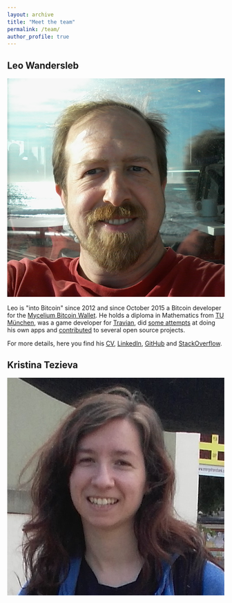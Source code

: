 ```yaml
---
layout: archive
title: "Meet the team"
permalink: /team/
author_profile: true
---
```


Leo Wandersleb
--------------

<div class="author__avatar">
<img src="/images/leo.jpg" class="author__avatar" alt="photo of Leo Wandersleb">
</div>

Leo is "into Bitcoin" since 2012 and since October 2015 a Bitcoin developer for the
[Mycelium Bitcoin Wallet](https://play.google.com/store/apps/details?id=com.mycelium.wallet).
He holds a diploma in Mathematics from [TU München](https://www.tum.de/), was a
game developer for [Travian](https://www.traviangames.com/en/), did
[some attempts](https://play.google.com/store/apps/details?id=de.leowandersleb.fluxcards)
at doing his own apps and [contributed](https://github.com/Giszmo/)
to several open source projects.

For more details, here you find his [CV](/cv/leo/),
[LinkedIn](https://www.linkedin.com/in/leo-wandersleb-66905545/),
[GitHub](https://github.com/Giszmo/) and
[StackOverflow](https://stackoverflow.com/users/969478/giszmo).

Kristina Tezieva
----------------

<div class="author__avatar">
<img src="/images/kristina.jpg" class="author__avatar" alt="photo of Kristina Tezieva">
</div>

